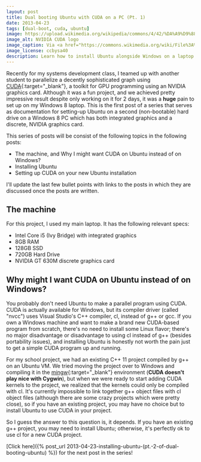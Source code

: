 ```yaml
---
layout: post
title: Dual booting Ubuntu with CUDA on a PC (Pt. 1)
date: 2013-04-23
tags: [dual-boot, cuda, ubuntu]
image: https://upload.wikimedia.org/wikipedia/commons/4/42/%DA%A9%D9%88%D8%AF%D8%A7_-_CUDA.png
image_alt: NVIDIA CUDA logo
image_caption: Via <a href="https://commons.wikimedia.org/wiki/File%3A%DA%A9%D9%88%D8%AF%D8%A7_-_CUDA.png" target="_blank">Wikimedia Commons</a>
image_license: ccbysa40
description: Learn how to install Ubuntu alongside Windows on a laptop to use CUDA on a NVIDIA GPU.
---
```


Recently for my systems development class, I teamed up with another student to parallelize a decently sophisticated graph using [CUDA](http://www.nvidia.com/object/cuda_home_new.html){:target="_blank"}, a toolkit for GPU programming using an NVIDIA graphics card. Although it was a fun project, and we achieved pretty impressive result despite only working on it for 2 days, it was a **huge** pain to set up on my Windows 8 laptop. This is the first post of a series that serves as documentation for setting-up Ubuntu on a second (non-bootable) hard drive on a Windows 8 PC which has both integrated graphics and a discrete, NVIDIA graphics card.

This series of posts will be consist of the following topics in the following posts:

- The machine, and Why I might want CUDA on Ubuntu instead of on Windows?
- Installing Ubuntu
- Setting up CUDA on your new Ubuntu installation

I'll update the last few bullet points with links to the posts in which they are discussed once the posts are written.

<!--more-->

## The machine

For this project, I used my main laptop. It has the following relevant specs:

- Intel Core i5 (Ivy Bridge) with integrated graphics
- 8GB RAM
- 128GB SSD
- 720GB Hard Drive
- NVIDIA GT 630M discrete graphics card

## Why might I want CUDA on Ubuntu instead of on Windows?

You probably don't need Ubuntu to make a parallel program using CUDA. CUDA is actually available for Windows, but its compiler driver (called "nvcc") uses Visual Studio's C++ compiler, cl, instead of g++ or gcc. If you own a Windows machine and want to make a brand new CUDA-based program from scratch, there's no need to install some Linux flavor; there's no major disadvantage or disadvantage to using cl instead of g++ (besides portability issues), and installing Ubuntu is honestly not worth the pain just to get a simple CUDA program up and running.

For my school project, we had an existing C++ 11 project compiled by g++ on an Ubuntu VM. We tried moving the project over to Windows and compiling it in the [mingw](http://mingw.org/){:target="_blank"} environment (**CUDA doesn't play nice with Cygwin**), but when we were ready to start adding CUDA kernels to the project, we realized that the kernels could only be compiled with cl. It's currently impossible to link together g++ object files with cl object files (although there are some crazy projects which were pretty close), so if you have an existing project, you may have no choice but to install Ubuntu to use CUDA in your project.

So I guess the answer to this question is, it depends. If you have an existing g++ project, you may need to install Ubuntu; otherwise, it's perfectly ok to use cl for a new CUDA project.

[Click here]({% post_url 2013-04-23-installing-ubuntu-(pt.-2-of-dual-booting-ubuntu) %}) for the next post in the series!
